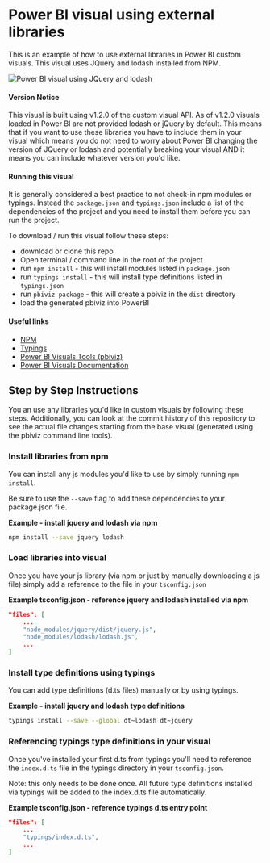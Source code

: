 # Power BI visual using external libraries

This is an example of how to use external libraries in Power BI custom visuals. This visual uses JQuery and lodash installed from NPM.

![Power BI visual using JQuery and lodash](screenshot.png)

#### Version Notice
This visual is built using v1.2.0 of the custom visual API. As of v1.2.0 visuals loaded in Power BI are not provided lodash or jQuery by default. This means that if you want to use these libraries you have to include them in your visual which means you do not need to worry about Power BI changing the version of JQuery or lodash and potentially breaking your visual AND it means you can include whatever version you'd like.

#### Running this visual

It is generally considered a best practice to not check-in npm modules or typings. Instead the `package.json` and `typings.json` include a list of the dependencies of the project and you need to install them before you can run the project.

To download / run this visual follow these steps:

* download or clone this repo
* Open terminal / command line in the root of the project
* run `npm install` - this will install modules listed in `package.json`
* run `typings install` - this will install type definitions listed in `typings.json`
* run `pbiviz package` - this will create a pbiviz in the `dist` directory
* load the generated pbiviz into PowerBI

#### Useful links

* [NPM](https://www.npmjs.com/)
* [Typings](https://github.com/typings/typings)
* [Power BI Visuals Tools (pbiviz)](https://github.com/microsoft/powerbi-visuals-tools)
* [Power BI Visuals Documentation](https://github.com/microsoft/powerbi-visuals)
 
## Step by Step Instructions

You an use any libraries you'd like in custom visuals by following these steps. Additionally, you can look at the commit history of this repository to see the actual file changes starting from the base visual (generated using the pbiviz command line tools).

### Install libraries from npm

You can install any js modules you'd like to use by simply running `npm install`.

Be sure to use the `--save` flag to add these dependencies to your package.json file.

**Example - install jquery and lodash via npm**

```bash
npm install --save jquery lodash
```

### Load libraries into visual

Once you have your js library (via npm or just by manually downloading a js file) simply add a reference to the file in your `tsconfig.json`

**Example tsconfig.json - reference jquery and lodash installed via npm**

```json
"files": [
    ...
    "node_modules/jquery/dist/jquery.js",
    "node_modules/lodash/lodash.js",
    ...
]  
```

### Install type definitions using typings

You can add type definitions (d.ts files) manually or by using typings. 

**Example - install jquery and lodash type definitions**

```bash
typings install --save --global dt~lodash dt~jquery
```

### Referencing typings type definitions in your visual

Once you've installed your first d.ts from typings you'll need to reference the `index.d.ts` file in the typings directory in your `tsconfig.json`.

Note: this only needs to be done once. All future type definitions installed via typings will be added to the index.d.ts file automatically.

**Example tsconfig.json - reference typings d.ts entry point**

```json
"files": [
    ...
    "typings/index.d.ts",
    ...
]  
```
